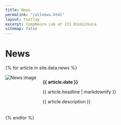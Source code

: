 ```yaml
---
title: News
permalink: "/allnews.html"
layout: textlay
excerpt: CompNeuro Lab at IIS Biobizkaia
sitemap: false
---
```


# News



{% for article in site.data.news %}
<div style="display: flex; align-items: flex-start; margin-bottom: 20px;">
  <div style="margin-right: 20px;">
    <img src="{{ article.image }}" alt="News image" style="max-width: 200px; height: auto; display: block;">
  </div>
  <div style="flex-grow: 1;">
    <p><strong>{{ article.date }}</strong></p>
    <p>{{ article.headline | markdownify }}</p>
    <p>{{ article.description }}</p>
  </div>
</div>
{% endfor %}
